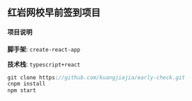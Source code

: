 ## 红岩网校早前签到项目

#### 项目说明

**脚手架**:  ```create-react-app```

**技术栈**:  ```typescript+react```

```javascript
git clone https://github.com/kuangjiajia/early-check.git
cnpm install 
npm start
```

